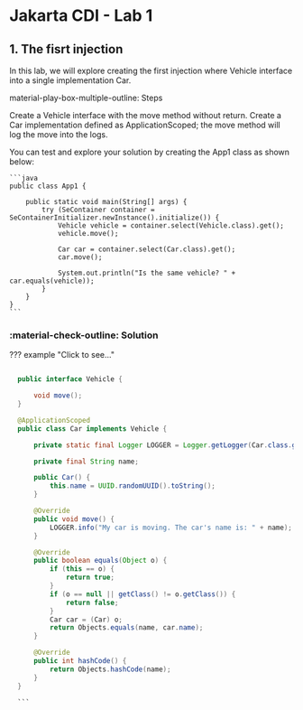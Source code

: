 # Jakarta CDI - Lab 1



## 1. The fisrt injection

In this lab, we will explore creating the first injection where Vehicle
interface into a single implementation Car.

material-play-box-multiple-outline: Steps

Create a Vehicle interface with the move method without return.
Create a Car implementation defined as ApplicationScoped; the move method will log the move into the logs.


You can test and explore your solution by creating the App1 class as shown below:

    ```java
	public class App1 {

	    public static void main(String[] args) {
	        try (SeContainer container = SeContainerInitializer.newInstance().initialize()) {
	            Vehicle vehicle = container.select(Vehicle.class).get();
	            vehicle.move();

	            Car car = container.select(Car.class).get();
	            car.move();

	            System.out.println("Is the same vehicle? " + car.equals(vehicle));
	        }
	    }
	}
    ```

### :material-check-outline: Solution

??? example "Click to see..."

  ```java

	public interface Vehicle {

	    void move();
	}

	@ApplicationScoped
	public class Car implements Vehicle {

	    private static final Logger LOGGER = Logger.getLogger(Car.class.getName());

	    private final String name;

	    public Car() {
	        this.name = UUID.randomUUID().toString();
	    }

	    @Override
	    public void move() {
	        LOGGER.info("My car is moving. The car's name is: " + name);
	    }

	    @Override
	    public boolean equals(Object o) {
	        if (this == o) {
	            return true;
	        }
	        if (o == null || getClass() != o.getClass()) {
	            return false;
	        }
	        Car car = (Car) o;
	        return Objects.equals(name, car.name);
	    }

	    @Override
	    public int hashCode() {
	        return Objects.hashCode(name);
	    }
	}

    ```